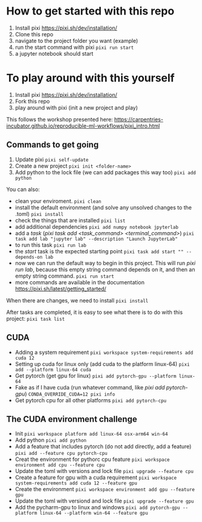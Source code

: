 # How to get started with this repo

1. Install pixi https://pixi.sh/dev/installation/
2. Clone this repo
3. navigate to the project folder you want (example)
4. run the start command with pixi 
```pixi run start```
5. a jupyter notebook should start

# To play around with this yourself

1. Install pixi https://pixi.sh/dev/installation/
2. Fork this repo
3. play around with pixi (init a new project and play)

This follows the workshop presented here: https://carpentries-incubator.github.io/reproducible-ml-workflows/pixi_intro.html

## Commands to get going

1. Update pixi
```pixi self-update```
2. Create a new project
```pixi init <folder-name>```
3. Add python to the lock file (we can add packages this way too)
```pixi add python```

You can also:

- clean your enviroment.
```pixi clean```
- install the default environment (and solve any unsolved changes to the .toml)
```pixi install```
- check the things that are installed
```pixi list```
- add additional dependencies
```pixi add numpy notebook jpyterlab```
- add a *task* (*pixi task add <task_command> <terminal_command>*)
```pixi task add lab "jupyter lab" --description "Launch JupyterLab"```
- to run this task
```pixi run lab```
- the *start* task is the expected starting point
```pixi task add start "" --depends-on lab```
- now we can run the default way to begin in this project. This will run *pixi run lab*, because this empty string command depends on it, and then an empty string command.
```pixi run start```
- more commands are available in the documentation https://pixi.sh/latest/getting_started/

When there are changes, we need to install
```pixi install```

After tasks are completed, it is easy to see what there is to do with this project:
```pixi task list```

## CUDA

- Adding a system requirement
```pixi workspace system-requirements add cuda 12```
- Setting up cuda for linux only (add cuda to the platform linux-64)
```pixi add --platform linux-64 cuda```
- Get pytorch (get gpu for linux)
```pixi add pytorch-gpu --platform linux-64```
- Fake as if I have cuda (run whatever command, like *pixi add pytorch-gpu*)
```CONDA_OVERRIDE_CUDA=12 pixi info```
- Get pytorch cpu for all other platforms
```pixi add pytorch-cpu```

## The CUDA environment challenge

- Init
```pixi workspace platform add linux-64 osx-arm64 win-64```
- Add python
```pixi add python```
- Add a feature that includes pytorch (do not add directly, add a feature)
```pixi add --feature cpu pytorch-cpu```
- Creat the environment for pythorc cpu feature
```pixi workspace environment add cpu --feature cpu```
- Update the toml with versions and lock file
```pixi upgrade --feature cpu```
- Create a feature for gpu with a cuda requirement
```pixi workspace system-requirements add cuda 12 --feature gpu```
- Create the environment
```pixi workspace environment add gpu --feature gpu```
- Update the toml with versiond and lock file
```pixi upgrade --feature gpu```
- Add the pycharm-gpu to linux and windows
```pixi add pytorch-gpu --platform linux-64 --platform win-64 --feature gpu```
